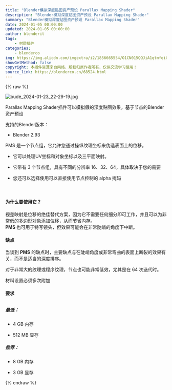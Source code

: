 ```yaml
---
title: "Blender模拟深度贴图资产预设 Parallax Mapping Shader"
description: "Blender模拟深度贴图资产预设 Parallax Mapping Shader"
summary: "Blender模拟深度贴图资产预设 Parallax Mapping Shader"
date: 2024-01-05 00:00:00
updated: 2024-01-05 00:00:00
author: blenderit
tags: 
    - 材质插件
categories:
    - blenderco
img: https://img.alicdn.com/imgextra/i2/1856665554/O1CN015QQJiA1qtmfeiUvKn_!!1856665554.jpg
showGetMethod: false
copyright: 本插件资源来自网络，版权归原作者所有，仅供交流学习使用！
source_link: https://blenderco.cn/68524.html
---
```


{% raw %}
<p><img class="aligncenter" src="https://img.alicdn.com/imgextra/i2/1856665554/O1CN015QQJiA1qtmfeiUvKn_!!1856665554.jpg" alt="bude_2024-01-23_22-29-19.jpg"></p><p>Parallax Mapping Shader插件可以模拟假的深度贴图效果，基于节点的Blender资产预设</p><p>支持的Blender版本：</p><ul>
<li>Blender 2.93</li>
</ul><p>PMS 是一个节点组，它允许您通过操纵纹理坐标来伪造表面上的位移。</p><ul>
<li>它可以处理UV坐标和对象坐标以及三平面映射。</li>
</ul><ul>
<li>它带有 3 个节点组，具有不同的分辨率 16、32、64，具体取决于您的需要</li>
</ul><ul>
<li>您还可以选择使用可以直接使用节点控制的 alpha 掩码</li>
</ul><p> </p><h5></h5><h4><b>为什么要使用它？</b></h4><p>视差映射是位移的绝佳替代方案，因为它不需要任何细分即可工作，并且可以为非常低的多边形对象添加位移，从而节省内存。<br>
<b>PMS </b>也可用于特写镜头，但效果可能会在非常陡峭的角度下中断。</p><h4><b>缺点</b></h4><p>当谈到 <b>PMS</b> 的缺点时，主要缺点与在陡峭角度或非常弯曲的表面上断裂的效果有关，而不是适当的深度排序。</p><p><span>对于非常大的纹理或程序纹理，节点也可能非常低效，尤其是在 64 次迭代时。</span></p><p>材料设置必须多次附加</p><h4><b>要求</b></h4><h6></h6><h5>最低：</h5><ul>
<li>4 GB 内存</li>
</ul><ul>
<li>512 MB 显存</li>
</ul><h5>推荐：</h5><ul>
<li>8 GB 内存</li>
</ul><ul>
<li>3 GB 显存</li>
</ul>
<div style="display: none">blenderco</div>
{% endraw %}